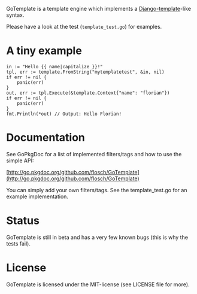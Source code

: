 GoTemplate is a template engine which implements a [Django-template](https://docs.djangoproject.com/en/dev/topics/templates/)-like syntax.

Please have a look at the test (`template_test.go`) for examples.

# A tiny example

	in := "Hello {{ name|capitalize }}!"
	tpl, err := template.FromString("mytemplatetest", &in, nil)
	if err != nil {
		panic(err)
	}
	out, err := tpl.Execute(&template.Context{"name": "florian"})
	if err != nil {
		panic(err)
	}
	fmt.Println(*out) // Output: Hello Florian!

# Documentation

See GoPkgDoc for a list of implemented filters/tags and how to use the simple API:

[http://go.pkgdoc.org/github.com/flosch/GoTemplate](http://go.pkgdoc.org/github.com/flosch/GoTemplate)

You can simply add your own filters/tags. See the template_test.go for an example implementation.

# Status

GoTemplate is still in beta and has a very few known bugs (this is why the tests fail).

# License

GoTemplate is licensed under the MIT-license (see LICENSE file for more).

